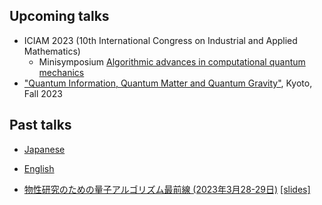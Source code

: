 ## Upcoming talks

* ICIAM 2023 (10th International Congress on Industrial and Applied Mathematics)
  - Minisymposium [Algorithmic advances in computational quantum mechanics](https://iciam2023.org/accepted_ms#00789_Algorithmic_advances_in_computational_quantum_mechanics)
* ["Quantum Information, Quantum Matter and Quantum Gravity"](https://www2.yukawa.kyoto-u.ac.jp/~qimg2023/), Kyoto, Fall 2023

## Past talks
* [Japanese](https://researchmap.jp/read0152172/presentations?lang=ja)
* [English](https://researchmap.jp/read0152172/presentations?lang=en)

* [物性研究のための量子アルゴリズム最前線 (2023年3月28-29日)](https://qiqb.osaka-u.ac.jp/labs/ueda/fqacmp/) [[slides]](/assets/fqacmp.pdf)